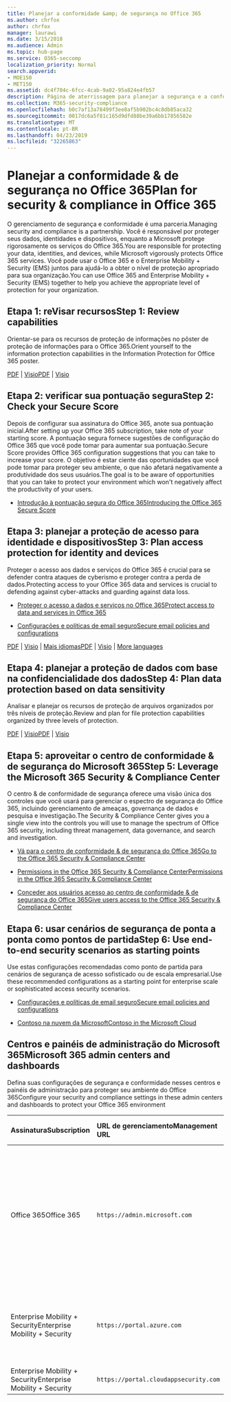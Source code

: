 ```yaml
---
title: Planejar a conformidade &amp; de segurança no Office 365
ms.author: chrfox
author: chrfox
manager: laurawi
ms.date: 3/15/2018
ms.audience: Admin
ms.topic: hub-page
ms.service: O365-seccomp
localization_priority: Normal
search.appverid:
- MOE150
- MET150
ms.assetid: dc4f704c-6fcc-4cab-9a02-95a824e4fb57
description: Página de aterrissagem para planejar a segurança e a conformidade
ms.collection: M365-security-compliance
ms.openlocfilehash: b0c7af13a78499f3ee8af5b902bc4c8db85aca32
ms.sourcegitcommit: 0017dc6a5f81c165d9dfd88be39a6bb17856582e
ms.translationtype: MT
ms.contentlocale: pt-BR
ms.lasthandoff: 04/23/2019
ms.locfileid: "32265863"
---
```

# <a name="plan-for-security-amp-compliance-in-office-365"></a><span data-ttu-id="fa00f-103">Planejar a conformidade &amp; de segurança no Office 365</span><span class="sxs-lookup"><span data-stu-id="fa00f-103">Plan for security &amp; compliance in Office 365</span></span>

<span data-ttu-id="fa00f-104">O gerenciamento de segurança e conformidade é uma parceria.</span><span class="sxs-lookup"><span data-stu-id="fa00f-104">Managing security and compliance is a partnership.</span></span> <span data-ttu-id="fa00f-105">Você é responsável por proteger seus dados, identidades e dispositivos, enquanto a Microsoft protege rigorosamente os serviços do Office 365.</span><span class="sxs-lookup"><span data-stu-id="fa00f-105">You are responsible for protecting your data, identities, and devices, while Microsoft vigorously protects Office 365 services.</span></span> <span data-ttu-id="fa00f-106">Você pode usar o Office 365 e o Enterprise Mobility + Security (EMS) juntos para ajudá-lo a obter o nível de proteção apropriado para sua organização.</span><span class="sxs-lookup"><span data-stu-id="fa00f-106">You can use Office 365 and Enterprise Mobility + Security (EMS) together to help you achieve the appropriate level of protection for your organization.</span></span>
  
## <a name="step-1-review-capabilities"></a><span data-ttu-id="fa00f-107">Etapa 1: reVisar recursos</span><span class="sxs-lookup"><span data-stu-id="fa00f-107">Step 1: Review capabilities</span></span>

<span data-ttu-id="fa00f-108">Orientar-se para os recursos de proteção de informações no pôster de proteção de informações para o Office 365.</span><span class="sxs-lookup"><span data-stu-id="fa00f-108">Orient yourself to the information protection capabilities in the Information Protection for Office 365 poster.</span></span> 
  
<span data-ttu-id="fa00f-109">[PDF](https://download.microsoft.com/download/2/3/D/23D91386-8349-4F7A-9470-FD5AED861F16/MSFT_cloud_architecture_informationprotection.pdf) | [Visio](https://download.microsoft.com/download/2/3/D/23D91386-8349-4F7A-9470-FD5AED861F16/MSFT_cloud_architecture_informationprotection.vsd)</span><span class="sxs-lookup"><span data-stu-id="fa00f-109">[PDF](https://download.microsoft.com/download/2/3/D/23D91386-8349-4F7A-9470-FD5AED861F16/MSFT_cloud_architecture_informationprotection.pdf) | [Visio](https://download.microsoft.com/download/2/3/D/23D91386-8349-4F7A-9470-FD5AED861F16/MSFT_cloud_architecture_informationprotection.vsd)</span></span>
  
## <a name="step-2-check-your-secure-score"></a><span data-ttu-id="fa00f-110">Etapa 2: verificar sua pontuação segura</span><span class="sxs-lookup"><span data-stu-id="fa00f-110">Step 2: Check your Secure Score</span></span>

<span data-ttu-id="fa00f-111">Depois de configurar sua assinatura do Office 365, anote sua pontuação inicial.</span><span class="sxs-lookup"><span data-stu-id="fa00f-111">After setting up your Office 365 subscription, take note of your starting score.</span></span> <span data-ttu-id="fa00f-112">A pontuação segura fornece sugestões de configuração do Office 365 que você pode tomar para aumentar sua pontuação.</span><span class="sxs-lookup"><span data-stu-id="fa00f-112">Secure Score provides Office 365 configuration suggestions that you can take to increase your score.</span></span> <span data-ttu-id="fa00f-113">O objetivo é estar ciente das oportunidades que você pode tomar para proteger seu ambiente, o que não afetará negativamente a produtividade dos seus usuários.</span><span class="sxs-lookup"><span data-stu-id="fa00f-113">The goal is to be aware of opportunities that you can take to protect your environment which won't negatively affect the productivity of your users.</span></span>
  
- [<span data-ttu-id="fa00f-114">Introdução à pontuação segura do Office 365</span><span class="sxs-lookup"><span data-stu-id="fa00f-114">Introducing the Office 365 Secure Score</span></span>](office-365-secure-score.md)
    
## <a name="step-3-plan-access-protection-for-identity-and-devices"></a><span data-ttu-id="fa00f-115">Etapa 3: planejar a proteção de acesso para identidade e dispositivos</span><span class="sxs-lookup"><span data-stu-id="fa00f-115">Step 3: Plan access protection for identity and devices</span></span>

<span data-ttu-id="fa00f-116">Proteger o acesso aos dados e serviços do Office 365 é crucial para se defender contra ataques de cyberismo e proteger contra a perda de dados.</span><span class="sxs-lookup"><span data-stu-id="fa00f-116">Protecting access to your Office 365 data and services is crucial to defending against cyber-attacks and guarding against data loss.</span></span>
  
- [<span data-ttu-id="fa00f-117">Proteger o acesso a dados e serviços no Office 365</span><span class="sxs-lookup"><span data-stu-id="fa00f-117">Protect access to data and services in Office 365</span></span>](protect-access-to-data-and-services.md)
    
- [<span data-ttu-id="fa00f-118">Configurações e políticas de email seguro</span><span class="sxs-lookup"><span data-stu-id="fa00f-118">Secure email policies and configurations</span></span>](https://docs.microsoft.com/microsoft-365/enterprise/secure-email-recommended-policies)
    
<span data-ttu-id="fa00f-119">[PDF](https://go.microsoft.com/fwlink/p/?linkid=841656) | [Visio](https://go.microsoft.com/fwlink/p/?linkid=841657) | [Mais idiomas](https://www.microsoft.com/download/details.aspx?id=55032)</span><span class="sxs-lookup"><span data-stu-id="fa00f-119">[PDF](https://go.microsoft.com/fwlink/p/?linkid=841656) | [Visio](https://go.microsoft.com/fwlink/p/?linkid=841657) | [More languages](https://www.microsoft.com/download/details.aspx?id=55032)</span></span>
  
## <a name="step-4-plan-data-protection-based-on-data-sensitivity"></a><span data-ttu-id="fa00f-120">Etapa 4: planejar a proteção de dados com base na confidencialidade dos dados</span><span class="sxs-lookup"><span data-stu-id="fa00f-120">Step 4: Plan data protection based on data sensitivity</span></span>

<span data-ttu-id="fa00f-121">Analisar e planejar os recursos de proteção de arquivos organizados por três níveis de proteção.</span><span class="sxs-lookup"><span data-stu-id="fa00f-121">Review and plan for file protection capabilities organized by three levels of protection.</span></span>
  
<span data-ttu-id="fa00f-122">[PDF](http://download.microsoft.com/download/7/8/9/789645A5-BD10-4541-BC33-F8D1EFF5E911/MSFT_cloud_architecture_O365%20file%20protection.pdf) | [Visio](http://download.microsoft.com/download/7/8/9/789645A5-BD10-4541-BC33-F8D1EFF5E911/MSFT_cloud_architecture_O365%20file%20protection.vsdx)</span><span class="sxs-lookup"><span data-stu-id="fa00f-122">[PDF](http://download.microsoft.com/download/7/8/9/789645A5-BD10-4541-BC33-F8D1EFF5E911/MSFT_cloud_architecture_O365%20file%20protection.pdf) | [Visio](http://download.microsoft.com/download/7/8/9/789645A5-BD10-4541-BC33-F8D1EFF5E911/MSFT_cloud_architecture_O365%20file%20protection.vsdx)</span></span>
  
## <a name="step-5-leverage-the-microsoft-365-security-amp-compliance-center"></a><span data-ttu-id="fa00f-123">Etapa 5: aproveitar o centro de conformidade &amp; de segurança do Microsoft 365</span><span class="sxs-lookup"><span data-stu-id="fa00f-123">Step 5: Leverage the Microsoft 365 Security &amp; Compliance Center</span></span>

<span data-ttu-id="fa00f-124">O centro &amp; de conformidade de segurança oferece uma visão única dos controles que você usará para gerenciar o espectro de segurança do Office 365, incluindo gerenciamento de ameaças, governança de dados e pesquisa e investigação.</span><span class="sxs-lookup"><span data-stu-id="fa00f-124">The Security &amp; Compliance Center gives you a single view into the controls you will use to manage the spectrum of Office 365 security, including threat management, data governance, and search and investigation.</span></span> 
  
- [<span data-ttu-id="fa00f-125">Vá para o centro de conformidade &amp; de segurança do Office 365</span><span class="sxs-lookup"><span data-stu-id="fa00f-125">Go to the Office 365 Security &amp; Compliance Center</span></span>](go-to-the-securitycompliance-center.md)
    
- [<span data-ttu-id="fa00f-126">Permissions in the Office 365 Security &amp; Compliance Center</span><span class="sxs-lookup"><span data-stu-id="fa00f-126">Permissions in the Office 365 Security &amp; Compliance Center</span></span>](permissions-in-the-security-and-compliance-center.md)
    
- [<span data-ttu-id="fa00f-127">Conceder aos usuários acesso ao centro de conformidade &amp; de segurança do Office 365</span><span class="sxs-lookup"><span data-stu-id="fa00f-127">Give users access to the Office 365 Security &amp; Compliance Center</span></span>](grant-access-to-the-security-and-compliance-center.md)
    
## <a name="step-6-use-end-to-end-security-scenarios-as-starting-points"></a><span data-ttu-id="fa00f-128">Etapa 6: usar cenários de segurança de ponta a ponta como pontos de partida</span><span class="sxs-lookup"><span data-stu-id="fa00f-128">Step 6: Use end-to-end security scenarios as starting points</span></span>

<span data-ttu-id="fa00f-129">Use estas configurações recomendadas como ponto de partida para cenários de segurança de acesso sofisticado ou de escala empresarial.</span><span class="sxs-lookup"><span data-stu-id="fa00f-129">Use these recommended configurations as a starting point for enterprise scale or sophisticated access security scenarios.</span></span>
  
- [<span data-ttu-id="fa00f-130">Configurações e políticas de email seguro</span><span class="sxs-lookup"><span data-stu-id="fa00f-130">Secure email policies and configurations</span></span>](https://docs.microsoft.com/microsoft-365/enterprise/secure-email-recommended-policies)
    
- [<span data-ttu-id="fa00f-131">Contoso na nuvem da Microsoft</span><span class="sxs-lookup"><span data-stu-id="fa00f-131">Contoso in the Microsoft Cloud</span></span>](http://aka.ms/cloudarchcontoso)
    
## <a name="microsoft-365-admin-centers-and-dashboards"></a><span data-ttu-id="fa00f-132">Centros e painéis de administração do Microsoft 365</span><span class="sxs-lookup"><span data-stu-id="fa00f-132">Microsoft 365 admin centers and dashboards</span></span>

<span data-ttu-id="fa00f-133">Defina suas configurações de segurança e conformidade nesses centros e painéis de administração para proteger seu ambiente do Office 365</span><span class="sxs-lookup"><span data-stu-id="fa00f-133">Configure your security and compliance settings in these admin centers and dashboards to protect your Office 365 environment</span></span>
  
|<span data-ttu-id="fa00f-134">**Assinatura**</span><span class="sxs-lookup"><span data-stu-id="fa00f-134">**Subscription**</span></span>|<span data-ttu-id="fa00f-135">**URL de gerenciamento**</span><span class="sxs-lookup"><span data-stu-id="fa00f-135">**Management URL**</span></span>|<span data-ttu-id="fa00f-136">**Painéis e centros de administração**</span><span class="sxs-lookup"><span data-stu-id="fa00f-136">**Dashboards and admin centers**</span></span>|
|:-----|:-----|:-----|
|<span data-ttu-id="fa00f-137">Office 365</span><span class="sxs-lookup"><span data-stu-id="fa00f-137">Office 365</span></span>  <br/> |`https://admin.microsoft.com`  <br/> | <span data-ttu-id="fa00f-138">Centro de administração do Microsoft 365</span><span class="sxs-lookup"><span data-stu-id="fa00f-138">Microsoft 365 admin center</span></span>  <br/>  <span data-ttu-id="fa00f-139">Security &amp; Compliance Center</span><span class="sxs-lookup"><span data-stu-id="fa00f-139">Security &amp; Compliance Center</span></span>  <br/>  <span data-ttu-id="fa00f-140">Centro de administração do Exchange</span><span class="sxs-lookup"><span data-stu-id="fa00f-140">Exchange admin center</span></span>  <br/>  <span data-ttu-id="fa00f-141">Centro de administração do SharePoint e centro de administração do OneDrive for Business</span><span class="sxs-lookup"><span data-stu-id="fa00f-141">SharePoint admin center and OneDrive for Business admin center</span></span>  <br/> |
|<span data-ttu-id="fa00f-142">Enterprise Mobility + Security</span><span class="sxs-lookup"><span data-stu-id="fa00f-142">Enterprise Mobility + Security</span></span>  <br/> |`https://portal.azure.com`  <br/> | <span data-ttu-id="fa00f-143">Azure Active Directory</span><span class="sxs-lookup"><span data-stu-id="fa00f-143">Azure Active Directory</span></span>  <br/>  <span data-ttu-id="fa00f-144">Gerenciamento de aplicativos móveis da Microsoft</span><span class="sxs-lookup"><span data-stu-id="fa00f-144">Microsoft Mobile Application Management</span></span>  <br/>  <span data-ttu-id="fa00f-145">Microsoft Intune</span><span class="sxs-lookup"><span data-stu-id="fa00f-145">Microsoft Intune</span></span>  <br/> |
|<span data-ttu-id="fa00f-146">Enterprise Mobility + Security</span><span class="sxs-lookup"><span data-stu-id="fa00f-146">Enterprise Mobility + Security</span></span>  <br/> |`https://portal.cloudappsecurity.com`  <br/> | <span data-ttu-id="fa00f-147">Segurança no Aplicativo na Nuvem</span><span class="sxs-lookup"><span data-stu-id="fa00f-147">Cloud App Security</span></span>  <br/> |
   

